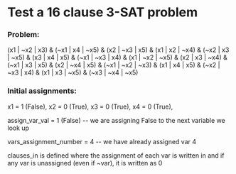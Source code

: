

# Test a 16 clause 3-SAT problem

### Problem:

(x1 | ~x2 | x3) &
(~x1 | x4 | ~x5) &
(x2 | ~x3 | x5) &
(x1 | x2 | ~x4) &
(~x2 | x3 | ~x5) &
(x3 | x4 | x5) &
(~x1 | ~x3 | x4) &
(x1 | ~x2 | ~x5) &
(x2 | x3 | ~x4) &
(~x1 | x3 | x5) &
(x2 | ~x4 | x5) &
(~x1 | ~x2 | ~x3) &
(x1 | x4 | x5) &
(~x2 | ~x3 | x4) &
(x1 | x3 | ~x5) &
(~x3 | ~x4 | ~x5)

### Initial assignments:

x1 = 1 (False), 
x2 = 0 (True),
x3 = 0 (True),
x4 = 0 (True),

assign_var_val = 1 (False) -- we are assigning False to the next variable we look up

vars_assignment_number = 4 -- we have already assigned var 4

clauses_in is defined where the assignment of each var is written in
and if any var is unassigned (even if ~var), it is written as 0